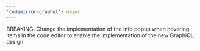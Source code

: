 ```yaml
---
'codemirror-graphql': major
---
```


BREAKING: Change the implementation of the info popup when hovering items in the code editor to enable the implementation of the new GraphiQL design
